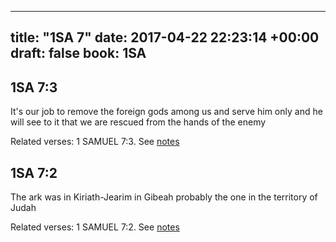 
---
title: "1SA 7"
date: 2017-04-22 22:23:14 +00:00
draft: false
book: 1SA
---

## 1SA 7:3

It's our job to remove the foreign gods among us and serve him only and he will see to it that we are rescued from the hands of the enemy

Related verses: 1 SAMUEL 7:3. See [notes](https://my.bible.com/notes/2619290795689894288)


## 1SA 7:2

The ark was in Kiriath-Jearim in Gibeah probably the one in the territory of Judah

Related verses: 1 SAMUEL 7:2. See [notes](https://my.bible.com/notes/2618656719425495696)


